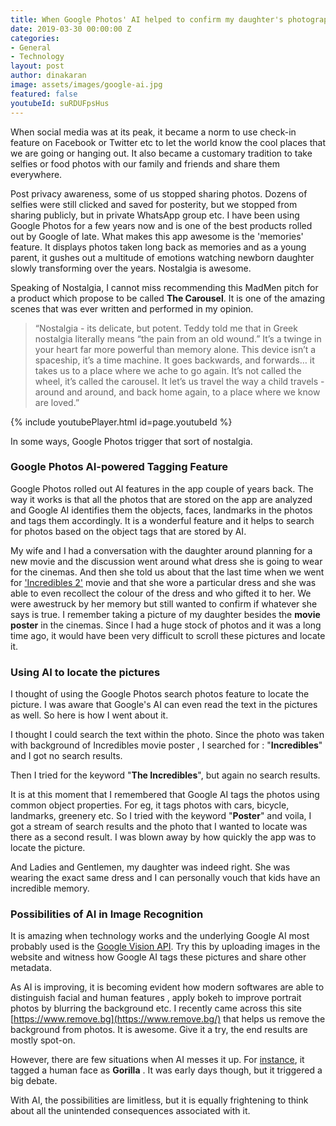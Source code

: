 ```yaml
---
title: When Google Photos' AI helped to confirm my daughter's photographic memory
date: 2019-03-30 00:00:00 Z
categories:
- General
- Technology
layout: post
author: dinakaran
image: assets/images/google-ai.jpg
featured: false
youtubeId: suRDUFpsHus
---
```


When social media was at its peak, it became a norm to use check-in feature on Facebook or Twitter etc to let the world know the cool places that we are going or hanging out. It also became a customary tradition to take selfies or food photos with our family and friends and share them everywhere.

Post privacy awareness, some of us stopped sharing photos. Dozens of selfies were still clicked and saved for posterity, but we stopped from sharing publicly, but in private WhatsApp group etc. I have been using Google Photos for a few years now and is one of the best products rolled out by Google of late. What makes this app awesome is the 'memories' feature. It displays photos taken long back as memories and as a young parent, it gushes out a multitude of emotions watching newborn daughter slowly transforming over the years. Nostalgia is awesome.

Speaking of Nostalgia, I cannot miss recommending this MadMen pitch for a product which propose to be called **The Carousel**. It is one of the amazing scenes that was ever written and performed in my opinion. 

> “Nostalgia - its delicate, but potent. Teddy told me that in Greek nostalgia literally means “the pain from an old wound.” It’s a twinge in your heart far more powerful than memory alone. This device isn’t a spaceship, it’s a time machine. It goes backwards, and forwards… it takes us to a place where we ache to go again. It’s not called the wheel, it’s called the carousel. It let’s us travel the way a child travels - around and around, and back home again, to a place where we know are loved.” 


{% include youtubePlayer.html id=page.youtubeId %}

In some ways, Google Photos trigger that sort of nostalgia.

### **Google Photos AI-powered Tagging Feature**

Google Photos rolled out AI features in the app couple of years back. The way it works is that all the photos that are stored on the app are analyzed and Google AI identifies them the objects, faces, landmarks in the photos and tags them accordingly. It is a wonderful feature and it helps to search for photos based on the object tags that are stored by AI. 

My wife and I had a conversation with the daughter around planning for a new movie and the discussion went around what dress she is going to wear for the cinemas. And then she told us about that the last time when we went for ['Incredibles 2'](https://en.wikipedia.org/wiki/Incredibles_2) movie and that she wore a particular dress and she was able to even recollect the colour of the dress and who gifted it to her. We were awestruck by her memory but still wanted to confirm if whatever she says is true. I remember taking a picture of my daughter besides the **movie poster** in the cinemas. Since I had a huge stock of photos and it was a long time ago, it would have been very difficult to scroll these pictures and locate it.

### **Using AI to locate the pictures**

I thought of using the Google Photos search photos feature to locate the picture. I was aware that Google's AI can even read the text in the pictures as well. So here is how I went about it. 

I thought I could search the text within the photo. Since the photo was taken with background of Incredibles movie poster , I searched for : "**Incredibles**" and I got no search results.

Then I tried for the keyword "**The Incredibles**", but again no search results.

It is at this moment that I remembered that Google AI tags the photos using common object properties. For eg, it tags photos with cars, bicycle, landmarks, greenery etc. So I tried with the keyword "**Poster**" and voila, I got a stream of search results and the photo that I wanted to locate was there as a second result. I was blown away by how quickly the app was to locate the picture.

And Ladies and Gentlemen, my daughter was indeed right. She was wearing the exact same dress and I can personally vouch that kids have an incredible memory.


### **Possibilities of AI in Image Recognition** 

It is amazing when technology works and the underlying Google AI most probably used is the [Google Vision API](https://cloud.google.com/vision/). Try this by uploading images in the website and witness how Google AI tags these pictures and share other metadata.

As AI is improving, it is becoming evident how modern softwares are able to distinguish facial and human features , apply bokeh to improve portrait photos by blurring the background etc. I recently came across this  site [https://www.remove.bg](https://www.remove.bg/) that helps us remove the background from photos. It is awesome. Give it a try, the end results are mostly spot-on.

However, there are few situations when AI messes it up. For [instance](https://www.theverge.com/2018/1/12/16882408/google-racist-gorillas-photo-recognition-algorithm-ai), it tagged a human face as **Gorilla** . It was early days though, but it triggered a big debate.

With AI, the possibilities are limitless, but it is equally frightening to think about all the unintended consequences associated with it.

